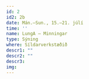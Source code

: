 ```yaml
---
id: 2
id2: 2b
date: Mán.–Sun., 15.–21. júlí
time: ''
name: LungA – Minningar
type: Sýning
where: Síldarverkstæðið
descr1: ""  
descr2: ""
descr3: 
img: 
---
```

